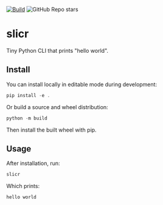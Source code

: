 [![Build](https://github.com/oliver-gc/slicr/actions/workflows/pypi.yml/badge.svg)](https://github.com/oliver-gc/slicr/actions/workflows/pypi.yml) ![GitHub Repo stars](https://img.shields.io/github/stars/oliver-gc/slicr?style=social)

# slicr

Tiny Python CLI that prints "hello world".

## Install

You can install locally in editable mode during development:

```powershell
pip install -e .
```

Or build a source and wheel distribution:

```powershell
python -m build
```

Then install the built wheel with pip.

## Usage

After installation, run:

```powershell
slicr
```

Which prints:

```text
hello world
```
